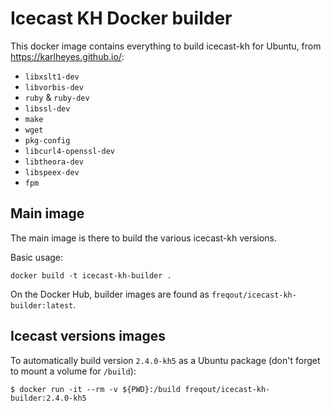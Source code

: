# Icecast KH Docker builder

This docker image contains everything to build icecast-kh for Ubuntu, from https://karlheyes.github.io/:

* `libxslt1-dev`
* `libvorbis-dev` 
* `ruby` & `ruby-dev` 
* `libssl-dev` 
* `make` 
* `wget`
* `pkg-config` 
* `libcurl4-openssl-dev` 
* `libtheora-dev` 
* `libspeex-dev`
* `fpm`

## Main image 

The main image is there to build the various icecast-kh versions. 

Basic usage: 

`docker build -t icecast-kh-builder .`

On the Docker Hub, builder images are found as `freqout/icecast-kh-builder:latest`.

## Icecast versions images

To automatically build version `2.4.0-kh5` as a Ubuntu package (don't forget to mount a volume for `/build`):

```
$ docker run -it --rm -v ${PWD}:/build freqout/icecast-kh-builder:2.4.0-kh5
```

